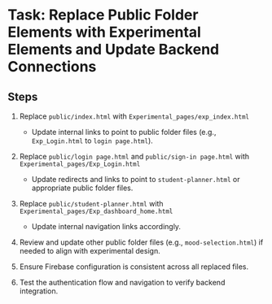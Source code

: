 # Task: Replace Public Folder Elements with Experimental Elements and Update Backend Connections

## Steps

1. Replace `public/index.html` with `Experimental_pages/exp_index.html`
   - Update internal links to point to public folder files (e.g., `Exp_Login.html` to `login page.html`).

2. Replace `public/login page.html` and `public/sign-in page.html` with `Experimental_pages/Exp_Login.html`
   - Update redirects and links to point to `student-planner.html` or appropriate public folder files.

3. Replace `public/student-planner.html` with `Experimental_pages/Exp_dashboard_home.html`
   - Update internal navigation links accordingly.

4. Review and update other public folder files (e.g., `mood-selection.html`) if needed to align with experimental design.

5. Ensure Firebase configuration is consistent across all replaced files.

6. Test the authentication flow and navigation to verify backend integration.
